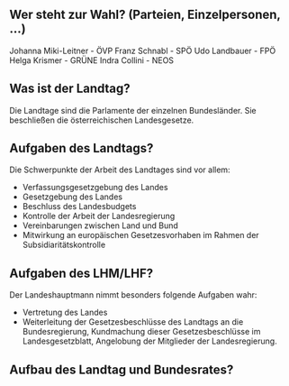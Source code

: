 ## Wer steht zur Wahl? (Parteien, Einzelpersonen, ...)
Johanna Miki-Leitner - ÖVP
Franz Schnabl - SPÖ
Udo Landbauer - FPÖ
Helga Krismer - GRÜNE
Indra Collini - NEOS
## Was ist der Landtag?
Die Landtage sind die Parlamente der einzelnen Bundesländer. Sie beschließen die österreichischen Landesgesetze.
## Aufgaben des Landtags?
Die Schwerpunkte der Arbeit des Landtages sind vor allem:

-   Verfassungsgesetzgebung des Landes
-   Gesetzgebung des Landes
-   Beschluss des Landesbudgets
-   Kontrolle der Arbeit der Landesregierung
-   Vereinbarungen zwischen Land und Bund
-   Mitwirkung an europäischen Gesetzesvorhaben im Rahmen der Subsidiaritätskontrolle
## Aufgaben des LHM/LHF?
Der Landeshauptmann nimmt besonders folgende Aufgaben wahr: 
+ Vertretung des Landes
+ Weiterleitung der Gesetzesbeschlüsse des Landtags an die Bundesregierung, Kundmachung dieser Gesetzesbeschlüsse im Landesgesetzblatt, Angelobung der Mitglieder der Landesregierung.
## Aufbau des Landtag und Bundesrates?